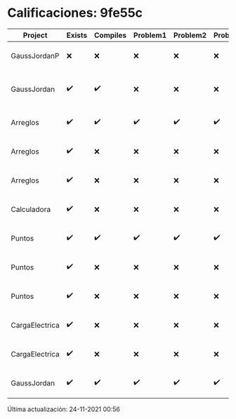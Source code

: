 # Calificaciones: 9fe55c
|Project|Exists|Compiles|Problem1|Problem2|Problem3|Extra|CommitHash|CommitDate|CheckDate|Comments|DueDate|Grade|
|-|-|-|-|-|-|-|-|-|-|-|-|-|
|GaussJordanP|❌|❌|❌|❌|❌|❌|NA|NA|24-11-2021 00:56:03|No se encontró el archivo en PracticasComputacionI/GaussJordanP/GaussJordanP.py|19-11-2021 21:00:00|5.0|
|GaussJordan|✔️|✔️|❌|❌|❌|❌|efdbab88e4e6defd93da609cd3293f4b7698fe27|29-09-2021 15:27:51|01-10-2021 15:00:44|No aplica correctamente el método de Gauss-Jordan-No aplica correctamente el método de Gauss-Jordan-No avisa al usuario que el sistema no tiene solución-No intercambia las filas cuando un pivote es cero|01-10-2021 21:00:00|6.0|
|Arreglos|✔️|✔️|✔️|✔️|✔️|✔️|6edf83ea3ff44d7218a4a1331bbc4c63e0d57b7e|21-09-2021 23:31:52|22-09-2021 01:30:49|nan|24-09-2021 21:00:00|10.0|
|Arreglos|✔️|❌|❌|❌|❌|❌|3e608cf25872dd768ceb08db729b18f251ac98fa|21-09-2021 17:27:33|21-09-2021 19:30:12|Tu código no compila|24-09-2021 21:00:00|5.0|
|Arreglos|✔️|❌|❌|❌|❌|❌|c41f4de3d572fda7186b86bc8a07a0cbe55bc007|21-09-2021 13:30:13|21-09-2021 14:24:14|Tu código no compila|24-09-2021 21:00:00|5.0|
|Calculadora|✔️|❌|❌|❌|❌|❌|78a1bd051861bc26bf1e71c205ce3125feec02b3|17-09-2021 20:47:37|17-09-2021 21:29:34|Tu código no compila|17-09-2021 21:00:00|5.0|
|Puntos|✔️|✔️|✔️|✔️|✔️|✔️|951130cd419046157ea53826eeaed462f23e7303|15-10-2021 11:50:49|15-10-2021 12:26:40|nan|15-10-2021 21:00:00|10.0|
|Puntos|✔️|❌|❌|❌|❌|❌|7062b59752d44450edc043a81bdaa2c1c2b2f369|15-10-2021 00:38:42|15-10-2021 01:31:11|Tu código no compila|15-10-2021 21:00:00|5.0|
|Puntos|✔️|❌|❌|❌|❌|❌|c922fb350b611cb92040fb6974428db03e44a9f2|12-10-2021 20:18:24|12-10-2021 20:41:35|Tu código no compila|15-10-2021 21:00:00|5.0|
|CargaElectrica|✔️|❌|❌|❌|❌|❌|e18e0b2b1854a82363554d3c08ed7e0a38480ced|07-11-2021 20:47:47|08-11-2021 02:54:34|Tu código no compila|08-11-2021 21:00:00|5.0|
|CargaElectrica|✔️|❌|❌|❌|❌|❌|877c590004f33ad602509e2d57ebbe9f575586f2|07-11-2021 20:46:27|07-11-2021 20:46:32|Tu código no compila|08-11-2021 21:00:00|5.0|
|GaussJordan|✔️|✔️|✔️|✔️|✔️|✔️|fa69dac8696c376284ca248e045eb8337f6e3be7|01-10-2021 15:14:42|01-10-2021 16:17:57|nan|01-10-2021 21:00:00|10.0|

Última actualización: 24-11-2021 00:56